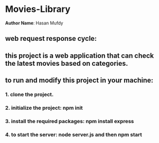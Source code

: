 # Movies-Library

**Author Name**: Hasan Mufdy

## web request response cycle:

## this project is a web application that can check the latest movies based on categories.

## to run and modify this project in your machine:

### 1. clone the project.
### 2. initialize the project: npm init
### 3. install the required packages: npm install express
### 4. to start the server: node server.js and then npm start